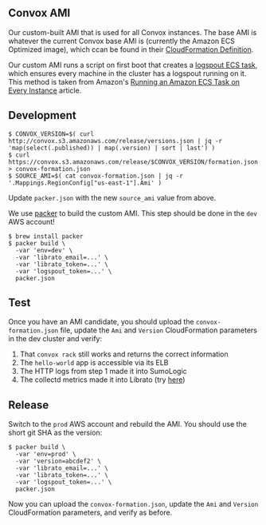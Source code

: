 Convox AMI
----------

Our custom-built AMI that is used for all Convox instances.  The base AMI is whatever the current Convox base AMI is (currently the Amazon ECS Optimized image), which ccan be found in their [CloudFormation Definition](https://github.com/convox/rack/blob/master/api/dist/kernel.json#L13).

Our custom AMI runs a script on first boot that creates a [logspout ECS task](../../infra/logspout), which ensures every machine in the cluster has a logspout running on it.  This method is taken from Amazon's [Running an Amazon ECS Task on Every Instance](https://aws.amazon.com/blogs/compute/running-an-amazon-ecs-task-on-every-instance/) article.

## Development

```
$ CONVOX_VERSION=$( curl http://convox.s3.amazonaws.com/release/versions.json | jq -r 'map(select(.published)) | map(.version) | sort | last') )
$ curl https://convox.s3.amazonaws.com/release/$CONVOX_VERSION/formation.json > convox-formation.json
$ SOURCE_AMI=$( cat convox-formation.json | jq -r '.Mappings.RegionConfig["us-east-1"].Ami' )
```

Update `packer.json` with the new `source_ami` value from above.

We use [packer](https://packer.io/) to build the custom AMI.  This step should be done in the `dev` AWS account!

    $ brew install packer
    $ packer build \
      -var 'env=dev' \
      -var 'librato_email=...' \
      -var 'librato_token=...' \
      -var 'logspout_token=...' \
      packer.json

## Test

Once you have an AMI candidate, you should upload the `convox-formation.json` file, update the `Ami` and `Version` CloudFormation parameters in the dev cluster and verify:

1. That `convox rack` still works and returns the correct information
2. The `hello-world` app is accessible via its ELB
3. The HTTP logs from step 1 made it into SumoLogic
4. The collectd metrics made it into Librato (try [here](https://metrics.librato.com/s/metrics/collectd.cpu.percent.user?q=collectd.cpu&source=aws.dev.%2a))

## Release

Switch to the `prod` AWS account and rebuild the AMI.  You should use the short git SHA as the version:

    $ packer build \
      -var 'env=prod' \
      -var 'version=abcdef2' \
      -var 'librato_email=...' \
      -var 'librato_token=...' \
      -var 'logspout_token=...' \
      packer.json

Now you can upload the `convox-formation.json`, update the `Ami` and `Version` CloudFormation parameters, and verify as before.

